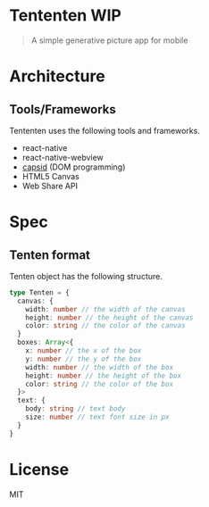 # Tententen WIP

> A simple generative picture app for mobile

# Architecture

## Tools/Frameworks

Tententen uses the following tools and frameworks.

- react-native
- react-native-webview
- [capsid][] (DOM programming)
- HTML5 Canvas
- Web Share API

# Spec

## Tenten format

Tenten object has the following structure.

```ts
type Tenten = {
  canvas: {
    width: number // the width of the canvas
    height: number // the height of the canvas
    color: string // the color of the canvas
  }
  boxes: Array<{
    x: number // the x of the box
    y: number // the y of the box
    width: number // the width of the box
    height: number // the height of the box
    color: string // the color of the box
  }>
  text: {
    body: string // text body
    size: number // text font size in px
  }
}
```

# License

MIT

[capsid]: https://capsid.js.org/
